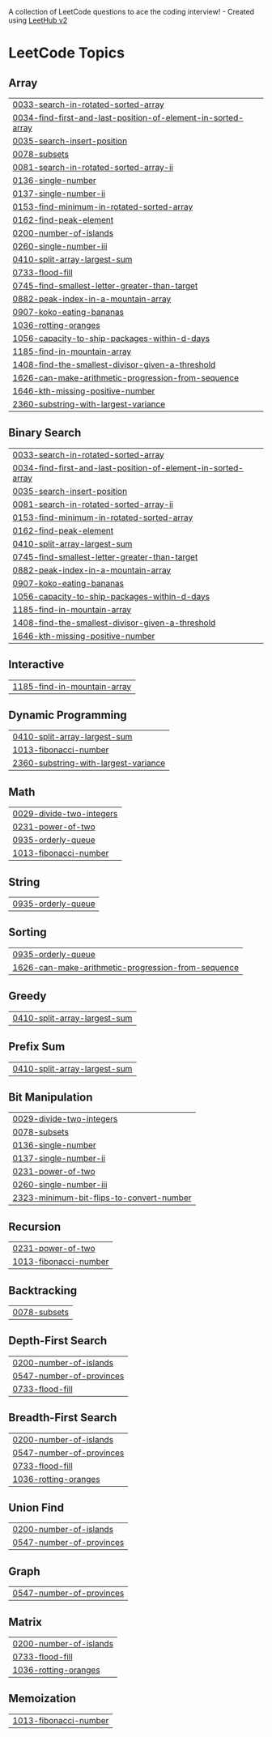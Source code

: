 A collection of LeetCode questions to ace the coding interview! - Created using [LeetHub v2](https://github.com/arunbhardwaj/LeetHub-2.0)
<!---LeetCode Topics Start-->
# LeetCode Topics
## Array
|  |
| ------- |
| [0033-search-in-rotated-sorted-array](https://github.com/ayhanarashtasin/Binary-Search-Leetcode-GFG/tree/master/0033-search-in-rotated-sorted-array) |
| [0034-find-first-and-last-position-of-element-in-sorted-array](https://github.com/ayhanarashtasin/Binary-Search-Leetcode-GFG/tree/master/0034-find-first-and-last-position-of-element-in-sorted-array) |
| [0035-search-insert-position](https://github.com/ayhanarashtasin/Binary-Search-Leetcode-GFG/tree/master/0035-search-insert-position) |
| [0078-subsets](https://github.com/ayhanarashtasin/Leetcode-Geeksforgeeks-/tree/master/0078-subsets) |
| [0081-search-in-rotated-sorted-array-ii](https://github.com/ayhanarashtasin/Binary-Search-Leetcode-GFG/tree/master/0081-search-in-rotated-sorted-array-ii) |
| [0136-single-number](https://github.com/ayhanarashtasin/Leetcode-Geeksforgeeks-/tree/master/0136-single-number) |
| [0137-single-number-ii](https://github.com/ayhanarashtasin/Leetcode-Geeksforgeeks-/tree/master/0137-single-number-ii) |
| [0153-find-minimum-in-rotated-sorted-array](https://github.com/ayhanarashtasin/Binary-Search-Leetcode-GFG/tree/master/0153-find-minimum-in-rotated-sorted-array) |
| [0162-find-peak-element](https://github.com/ayhanarashtasin/Binary-Search-Leetcode-GFG/tree/master/0162-find-peak-element) |
| [0200-number-of-islands](https://github.com/ayhanarashtasin/Leetcode-Geeksforgeeks-/tree/master/0200-number-of-islands) |
| [0260-single-number-iii](https://github.com/ayhanarashtasin/Leetcode-Geeksforgeeks-/tree/master/0260-single-number-iii) |
| [0410-split-array-largest-sum](https://github.com/ayhanarashtasin/Leetcode-Geeksforgeeks-/tree/master/0410-split-array-largest-sum) |
| [0733-flood-fill](https://github.com/ayhanarashtasin/Leetcode-Geeksforgeeks-/tree/master/0733-flood-fill) |
| [0745-find-smallest-letter-greater-than-target](https://github.com/ayhanarashtasin/Binary-Search-Leetcode-GFG/tree/master/0745-find-smallest-letter-greater-than-target) |
| [0882-peak-index-in-a-mountain-array](https://github.com/ayhanarashtasin/Binary-Search-Leetcode-GFG/tree/master/0882-peak-index-in-a-mountain-array) |
| [0907-koko-eating-bananas](https://github.com/ayhanarashtasin/Leetcode-Geeksforgeeks-/tree/master/0907-koko-eating-bananas) |
| [1036-rotting-oranges](https://github.com/ayhanarashtasin/Leetcode-Geeksforgeeks-/tree/master/1036-rotting-oranges) |
| [1056-capacity-to-ship-packages-within-d-days](https://github.com/ayhanarashtasin/Leetcode-Geeksforgeeks-/tree/master/1056-capacity-to-ship-packages-within-d-days) |
| [1185-find-in-mountain-array](https://github.com/ayhanarashtasin/Binary-Search-Leetcode-GFG/tree/master/1185-find-in-mountain-array) |
| [1408-find-the-smallest-divisor-given-a-threshold](https://github.com/ayhanarashtasin/Leetcode-Geeksforgeeks-/tree/master/1408-find-the-smallest-divisor-given-a-threshold) |
| [1626-can-make-arithmetic-progression-from-sequence](https://github.com/ayhanarashtasin/Leetcode-Geeksforgeeks-/tree/master/1626-can-make-arithmetic-progression-from-sequence) |
| [1646-kth-missing-positive-number](https://github.com/ayhanarashtasin/Leetcode-Geeksforgeeks-/tree/master/1646-kth-missing-positive-number) |
| [2360-substring-with-largest-variance](https://github.com/ayhanarashtasin/Binary-Search-Leetcode-GFG/tree/master/2360-substring-with-largest-variance) |
## Binary Search
|  |
| ------- |
| [0033-search-in-rotated-sorted-array](https://github.com/ayhanarashtasin/Binary-Search-Leetcode-GFG/tree/master/0033-search-in-rotated-sorted-array) |
| [0034-find-first-and-last-position-of-element-in-sorted-array](https://github.com/ayhanarashtasin/Binary-Search-Leetcode-GFG/tree/master/0034-find-first-and-last-position-of-element-in-sorted-array) |
| [0035-search-insert-position](https://github.com/ayhanarashtasin/Binary-Search-Leetcode-GFG/tree/master/0035-search-insert-position) |
| [0081-search-in-rotated-sorted-array-ii](https://github.com/ayhanarashtasin/Binary-Search-Leetcode-GFG/tree/master/0081-search-in-rotated-sorted-array-ii) |
| [0153-find-minimum-in-rotated-sorted-array](https://github.com/ayhanarashtasin/Binary-Search-Leetcode-GFG/tree/master/0153-find-minimum-in-rotated-sorted-array) |
| [0162-find-peak-element](https://github.com/ayhanarashtasin/Binary-Search-Leetcode-GFG/tree/master/0162-find-peak-element) |
| [0410-split-array-largest-sum](https://github.com/ayhanarashtasin/Leetcode-Geeksforgeeks-/tree/master/0410-split-array-largest-sum) |
| [0745-find-smallest-letter-greater-than-target](https://github.com/ayhanarashtasin/Binary-Search-Leetcode-GFG/tree/master/0745-find-smallest-letter-greater-than-target) |
| [0882-peak-index-in-a-mountain-array](https://github.com/ayhanarashtasin/Binary-Search-Leetcode-GFG/tree/master/0882-peak-index-in-a-mountain-array) |
| [0907-koko-eating-bananas](https://github.com/ayhanarashtasin/Leetcode-Geeksforgeeks-/tree/master/0907-koko-eating-bananas) |
| [1056-capacity-to-ship-packages-within-d-days](https://github.com/ayhanarashtasin/Leetcode-Geeksforgeeks-/tree/master/1056-capacity-to-ship-packages-within-d-days) |
| [1185-find-in-mountain-array](https://github.com/ayhanarashtasin/Binary-Search-Leetcode-GFG/tree/master/1185-find-in-mountain-array) |
| [1408-find-the-smallest-divisor-given-a-threshold](https://github.com/ayhanarashtasin/Leetcode-Geeksforgeeks-/tree/master/1408-find-the-smallest-divisor-given-a-threshold) |
| [1646-kth-missing-positive-number](https://github.com/ayhanarashtasin/Leetcode-Geeksforgeeks-/tree/master/1646-kth-missing-positive-number) |
## Interactive
|  |
| ------- |
| [1185-find-in-mountain-array](https://github.com/ayhanarashtasin/Binary-Search-Leetcode-GFG/tree/master/1185-find-in-mountain-array) |
## Dynamic Programming
|  |
| ------- |
| [0410-split-array-largest-sum](https://github.com/ayhanarashtasin/Leetcode-Geeksforgeeks-/tree/master/0410-split-array-largest-sum) |
| [1013-fibonacci-number](https://github.com/ayhanarashtasin/Leetcode-Geeksforgeeks-/tree/master/1013-fibonacci-number) |
| [2360-substring-with-largest-variance](https://github.com/ayhanarashtasin/Binary-Search-Leetcode-GFG/tree/master/2360-substring-with-largest-variance) |
## Math
|  |
| ------- |
| [0029-divide-two-integers](https://github.com/ayhanarashtasin/Leetcode-Geeksforgeeks-/tree/master/0029-divide-two-integers) |
| [0231-power-of-two](https://github.com/ayhanarashtasin/Leetcode-Geeksforgeeks-/tree/master/0231-power-of-two) |
| [0935-orderly-queue](https://github.com/ayhanarashtasin/Leetcode-Geeksforgeeks-/tree/master/0935-orderly-queue) |
| [1013-fibonacci-number](https://github.com/ayhanarashtasin/Leetcode-Geeksforgeeks-/tree/master/1013-fibonacci-number) |
## String
|  |
| ------- |
| [0935-orderly-queue](https://github.com/ayhanarashtasin/Leetcode-Geeksforgeeks-/tree/master/0935-orderly-queue) |
## Sorting
|  |
| ------- |
| [0935-orderly-queue](https://github.com/ayhanarashtasin/Leetcode-Geeksforgeeks-/tree/master/0935-orderly-queue) |
| [1626-can-make-arithmetic-progression-from-sequence](https://github.com/ayhanarashtasin/Leetcode-Geeksforgeeks-/tree/master/1626-can-make-arithmetic-progression-from-sequence) |
## Greedy
|  |
| ------- |
| [0410-split-array-largest-sum](https://github.com/ayhanarashtasin/Leetcode-Geeksforgeeks-/tree/master/0410-split-array-largest-sum) |
## Prefix Sum
|  |
| ------- |
| [0410-split-array-largest-sum](https://github.com/ayhanarashtasin/Leetcode-Geeksforgeeks-/tree/master/0410-split-array-largest-sum) |
## Bit Manipulation
|  |
| ------- |
| [0029-divide-two-integers](https://github.com/ayhanarashtasin/Leetcode-Geeksforgeeks-/tree/master/0029-divide-two-integers) |
| [0078-subsets](https://github.com/ayhanarashtasin/Leetcode-Geeksforgeeks-/tree/master/0078-subsets) |
| [0136-single-number](https://github.com/ayhanarashtasin/Leetcode-Geeksforgeeks-/tree/master/0136-single-number) |
| [0137-single-number-ii](https://github.com/ayhanarashtasin/Leetcode-Geeksforgeeks-/tree/master/0137-single-number-ii) |
| [0231-power-of-two](https://github.com/ayhanarashtasin/Leetcode-Geeksforgeeks-/tree/master/0231-power-of-two) |
| [0260-single-number-iii](https://github.com/ayhanarashtasin/Leetcode-Geeksforgeeks-/tree/master/0260-single-number-iii) |
| [2323-minimum-bit-flips-to-convert-number](https://github.com/ayhanarashtasin/Leetcode-Geeksforgeeks-/tree/master/2323-minimum-bit-flips-to-convert-number) |
## Recursion
|  |
| ------- |
| [0231-power-of-two](https://github.com/ayhanarashtasin/Leetcode-Geeksforgeeks-/tree/master/0231-power-of-two) |
| [1013-fibonacci-number](https://github.com/ayhanarashtasin/Leetcode-Geeksforgeeks-/tree/master/1013-fibonacci-number) |
## Backtracking
|  |
| ------- |
| [0078-subsets](https://github.com/ayhanarashtasin/Leetcode-Geeksforgeeks-/tree/master/0078-subsets) |
## Depth-First Search
|  |
| ------- |
| [0200-number-of-islands](https://github.com/ayhanarashtasin/Leetcode-Geeksforgeeks-/tree/master/0200-number-of-islands) |
| [0547-number-of-provinces](https://github.com/ayhanarashtasin/Leetcode-Geeksforgeeks-/tree/master/0547-number-of-provinces) |
| [0733-flood-fill](https://github.com/ayhanarashtasin/Leetcode-Geeksforgeeks-/tree/master/0733-flood-fill) |
## Breadth-First Search
|  |
| ------- |
| [0200-number-of-islands](https://github.com/ayhanarashtasin/Leetcode-Geeksforgeeks-/tree/master/0200-number-of-islands) |
| [0547-number-of-provinces](https://github.com/ayhanarashtasin/Leetcode-Geeksforgeeks-/tree/master/0547-number-of-provinces) |
| [0733-flood-fill](https://github.com/ayhanarashtasin/Leetcode-Geeksforgeeks-/tree/master/0733-flood-fill) |
| [1036-rotting-oranges](https://github.com/ayhanarashtasin/Leetcode-Geeksforgeeks-/tree/master/1036-rotting-oranges) |
## Union Find
|  |
| ------- |
| [0200-number-of-islands](https://github.com/ayhanarashtasin/Leetcode-Geeksforgeeks-/tree/master/0200-number-of-islands) |
| [0547-number-of-provinces](https://github.com/ayhanarashtasin/Leetcode-Geeksforgeeks-/tree/master/0547-number-of-provinces) |
## Graph
|  |
| ------- |
| [0547-number-of-provinces](https://github.com/ayhanarashtasin/Leetcode-Geeksforgeeks-/tree/master/0547-number-of-provinces) |
## Matrix
|  |
| ------- |
| [0200-number-of-islands](https://github.com/ayhanarashtasin/Leetcode-Geeksforgeeks-/tree/master/0200-number-of-islands) |
| [0733-flood-fill](https://github.com/ayhanarashtasin/Leetcode-Geeksforgeeks-/tree/master/0733-flood-fill) |
| [1036-rotting-oranges](https://github.com/ayhanarashtasin/Leetcode-Geeksforgeeks-/tree/master/1036-rotting-oranges) |
## Memoization
|  |
| ------- |
| [1013-fibonacci-number](https://github.com/ayhanarashtasin/Leetcode-Geeksforgeeks-/tree/master/1013-fibonacci-number) |
<!---LeetCode Topics End-->